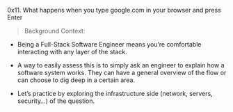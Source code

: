 0x11. What happens when you type google.com in your browser and press Enter

> Background Context:

- Being a Full-Stack Software Engineer means you’re comfortable interacting with any layer of the stack.

- A way to easily assess this is to simply ask an engineer to explain how a software system works. They can have a general overview of the flow or can choose to dig deep in a certain area.

- Let’s practice by exploring the infrastructure side (network, servers, security…) of the question.
